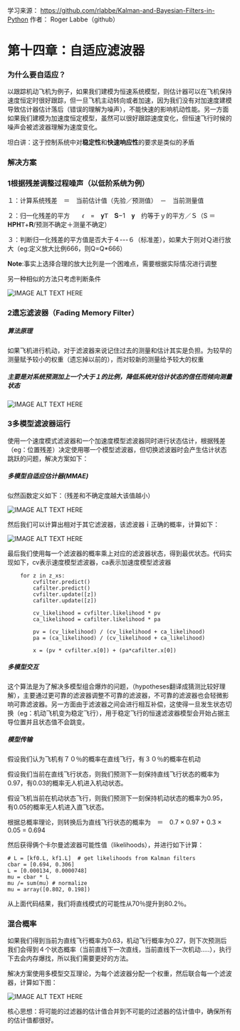 学习来源：
https://github.com/rlabbe/Kalman-and-Bayesian-Filters-in-Python
作者：
Roger Labbe（github）


# 第十四章：自适应滤波器

### 为什么要自适应？

以跟踪机动飞机为例子，如果我们建模为恒速系统模型，则估计器可以在飞机保持速度恒定时很好跟踪，但一旦飞机主动转向或者加速，因为我们没有对加速度建模导致估计器估计落后（错误的理解为噪声），不能快速的影响机动性能。另一方面如果我们建模为加速度恒定模型，虽然可以很好跟踪速度变化，但恒速飞行时候的噪声会被滤波器理解为速度变化。

坦白讲：这于控制系统中对**稳定性**和**快速响应性**的要求是类似的矛盾

### 解决方案

### 1根据残差调整过程噪声（以低阶系统为例）

１：计算系统残差　＝　当前估计值（先验／预测值）　－　当前测量值

２：归一化残差的平方　　𝜖　=　𝐲𝖳　𝐒−1　𝐲　约等于ｙ的平方／Ｓ（S ＝ 𝐇𝐏𝐇𝖳+𝐑/预测不确定＋测量不确定）

３：判断归一化残差的平方值是否大于４---６（标准差），如果大于则对Ｑ进行放大（eg:定义放大比例666，则Q=Q*666）

**Note**:事实上选择合理的放大比列是一个困难点，需要根据实际情况进行调整

另一种相似的方法只考虑判断条件

![IMAGE ALT TEXT HERE](https://github.com/xdwgood/Navigation-and-control/blob/xdwgood-patch-1/162.png)

### 2遗忘滤波器（Fading Memory Filter）

##### 算法原理

如果飞机进行机动，对于滤波器来说记住过去的测量和估计其实是负担。为较早的测量赋予较小的权重（遗忘掉以前的），而对较新的测量给予较大的权重

##### 主要是对系统预测加上一个大于１的比例，降低系统对估计状态的信任而倾向测量状态

![IMAGE ALT TEXT HERE](https://github.com/xdwgood/Navigation-and-control/blob/xdwgood-patch-1/163.png)

### 3多模型滤波器运行

使用一个速度模式滤波器和一个加速度模型滤波器同时进行状态估计，根据残差（eg：位置残差）决定使用哪一个模型滤波器，但切换滤波器时会产生估计状态跳跃的问题，解决方案如下：

##### 多模型自适应估计器(MMAE)

似然函数定义如下：（残差和不确定度越大该值越小）

![IMAGE ALT TEXT HERE](https://github.com/xdwgood/Navigation-and-control/blob/xdwgood-patch-1/133.png)

然后我们可以计算出相对于其它滤波器，该滤波器ｉ正确的概率，计算如下：

![IMAGE ALT TEXT HERE](https://github.com/xdwgood/Navigation-and-control/blob/xdwgood-patch-1/164.png)

最后我们使用每一个滤波器的概率乘上对应的滤波器状态，得到最优状态。代码实现如下，cv表示速度模型滤波器，ca表示加速度模型滤波器

```
    for z in z_xs:
        cvfilter.predict()
        cafilter.predict()
        cvfilter.update([z])
        cafilter.update([z])
        
        cv_likelihood = cvfilter.likelihood * pv
        ca_likelihood = cafilter.likelihood * pa
        
        pv = (cv_likelihood) / (cv_likelihood + ca_likelihood)
        pa = (ca_likelihood) / (cv_likelihood + ca_likelihood)
        
        x = (pv * cvfilter.x[0]) + (pa*cafilter.x[0])
```

##### 多模型交互

这个算法是为了解决多模型组合爆炸的问题，（hypotheses翻译成猜测比较好理解），主要通过更可靠的滤波器调整不可靠的滤波器，不可靠的滤波器也会轻微影响可靠滤波器。另一方面由于滤波器之间会进行相互补偿，这使得一旦发生状态切换（eg：机动飞机变为稳定飞行），用于稳定飞行的恒速滤波器模型会开始占据主导位置并且状态值不会跳变。

##### 模型传输

假设我们认为飞机有７０％的概率在直线飞行，有３０％的概率在机动

假设我们当前在直线飞行状态，则我们预测下一刻保持直线飞行状态的概率为0.97，有0.03的概率无人机进入机动状态。

假设飞机当前在机动状态飞行，则我们预测下一刻保持机动状态的概率为0.95，有0.05的概率无人机进入直飞状态。

根据总概率理论，则转换后为直线飞行状态的概率为　＝　0.7 × 0.97 + 0.3 × 0.05 = 0.694

然后获得俩个卡尔曼滤波器可能性值（likelihoods），并进行如下计算：

```
# L = [kf0.L, kf1.L]  # get likelihoods from Kalman filters
cbar = [0.694, 0.306]
L = [0.000134, 0.0000748] 
mu = cbar * L
mu /= sum(mu) # normalize
mu = array([0.802, 0.198])
```

从上面代码结果，我们将直线模式的可能性从70％提升到80.2％。

### 混合概率

如果我们得到当前为直线飞行概率为0.63，机动飞行概率为0.27，则下次预测后我们会得到４个状态概率（当前直线下一次直线，当前直线下一次机动.....），执行下去会内存爆找，所以我们需要更好的方法。

解决方案使用多模型交互理论，为每个滤波器分配一个权重，然后联合每一个滤波器，计算如下图：

![IMAGE ALT TEXT HERE](https://github.com/xdwgood/Navigation-and-control/blob/xdwgood-patch-1/165.png)

核心思想：将可能的过滤器的估计值合并到不可能的过滤器的估计值中，确保所有的估计值都很好。
